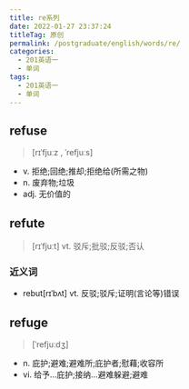 ```yaml
---
title: re系列
date: 2022-01-27 23:37:24
titleTag: 原创
permalink: /postgraduate/english/words/re/
categories:
  - 201英语一
  - 单词
tags:
  - 201英语一
  - 单词
---
```

## refuse
> [rɪˈfjuːz , ˈrefjuːs]
* v. 拒绝;回绝;推却;拒绝给(所需之物)
* n. 废弃物;垃圾
* adj. 无价值的

## refute
> [rɪˈfjuːt]
> vt. 驳斥;批驳;反驳;否认

### 近义词
* rebut[rɪˈbʌt] vt. 反驳;驳斥;证明(言论等)错误
## refuge
>  [ˈrefjuːdʒ]
* n. 庇护;避难;避难所;庇护者;慰藉;收容所
* vi. 给予…庇护;接纳…避难躲避;避难